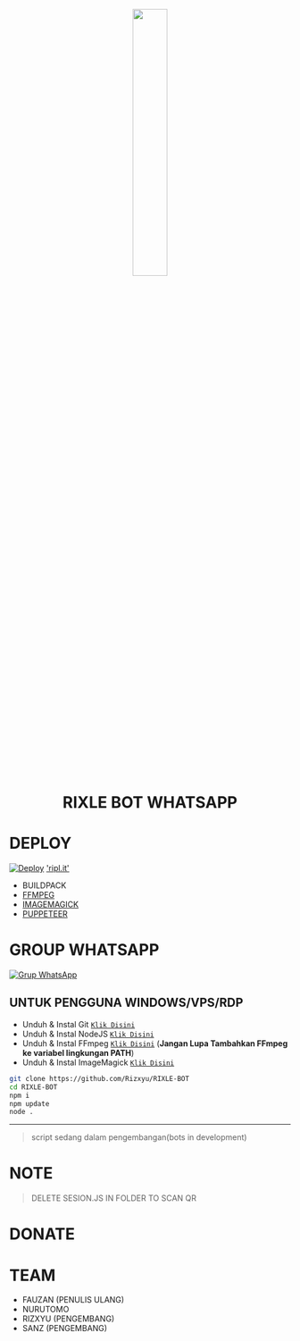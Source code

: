 <p align="center">
	<img src="https://user-images.githubusercontent.com/88314302/137311655-458f7977-f677-4b4e-9247-9fb539f4b579.jpeg" width="35%" style="margin-left: auto;margin-right: auto;display: block;">
</p>
<h1 align="center">RIXLE BOT WHATSAPP</h1>

# DEPLOY

[![Deploy](https://www.herokucdn.com/deploy/button.svg)](https://heroku.com/deploy?template=https://github.com/Rizxyu/Tes-bot1)
['ripl.it'](https://replit.com/@RizkyAdi2/RIXLE-BOT?v=1)
* BUILDPACK
* [FFMPEG](https://github.com/jonathanong/heroku-buildpack-ffmpeg-latest)
* [IMAGEMAGICK](https://github.com/rocketmobile/heroku-buildpack-imagemagick)
* [PUPPETEER](https://github.com/jontewks/puppeteer-heroku-buildpack)

# GROUP WHATSAPP
[![Grup WhatsApp](https://img.shields.io/badge/WhatsApp%20Group-25D366?style=for-the-badge&logo=whatsapp&logoColor=white)](https://chat.whatsapp.com/GVwpKf83s42D1CnIfDW19G)

## UNTUK PENGGUNA WINDOWS/VPS/RDP

* Unduh & Instal Git [`Klik Disini`](https://git-scm.com/downloads)
* Unduh & Instal NodeJS [`Klik Disini`](https://nodejs.org/en/download)
* Unduh & Instal FFmpeg [`Klik Disini`](https://ffmpeg.org/download.html) (**Jangan Lupa Tambahkan FFmpeg ke variabel lingkungan PATH**)
* Unduh & Instal ImageMagick [`Klik Disini`](https://imagemagick.org/script/download.php)

```bash
git clone https://github.com/Rizxyu/RIXLE-BOT
cd RIXLE-BOT
npm i
npm update
node .
```

---------

> script sedang dalam pengembangan(bots in development)

# NOTE
> DELETE SESION.JS IN FOLDER TO SCAN QR

# DONATE
# TEAM
* FAUZAN (PENULIS ULANG)
* NURUTOMO
* RIZXYU (PENGEMBANG)
* SANZ (PENGEMBANG)
